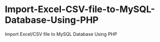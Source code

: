 # Import-Excel-CSV-file-to-MySQL-Database-Using-PHP
Import Excel/CSV file to MySQL Database Using PHP
